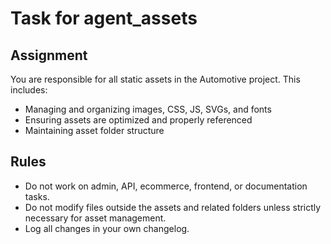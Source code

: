 # Task for agent_assets

## Assignment
You are responsible for all static assets in the Automotive project. This includes:
- Managing and organizing images, CSS, JS, SVGs, and fonts
- Ensuring assets are optimized and properly referenced
- Maintaining asset folder structure

## Rules
- Do not work on admin, API, ecommerce, frontend, or documentation tasks.
- Do not modify files outside the assets and related folders unless strictly necessary for asset management.
- Log all changes in your own changelog. 